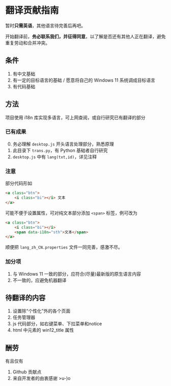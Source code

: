 # 翻译贡献指南
暂时**只需英语**，其他语言待完善后再吧。

开始翻译前，**务必联系我们，并征得同意**，以了解是否还有其他人正在翻译，避免重复劳动和合并冲突。

## 条件
1. 有中文基础
2. 有一定的目标语言的基础 / 愿意将自己的 Windows 11 系统调成目标语言
3. 有代码基础

## 方法
项目使用 i18n 库实现多语言，可上网查阅，或自行研究已有翻译的部分

### 已有成果
0. 务必理解 `desktop.js` 开头语言处理部分，熟悉原理
1. 此目录下 `trans.py`，有 Python 基础者自行研究
2. `desktop.js` 中有 `lang(txt,id)`，详见注释

### 注意
部分代码形如
```html
<a class="btn">
    <i class="bi"></i> 文本
</a>
```
可能不便于设置属性，可对纯文本部分添加 `<span>` 标签，例可改为

```html
<a class="btn">
    <i class="bi"></i>
    <span data-i18n="sth">文本</span>
</a>
```

顺便把 `lang_zh_CN.properties` 文件一同完善，感激不尽。

### 加分项
1. 与 Windows 11 一致的部分，应符合(尽量)最新版的原生语言内容
2. 不一致的，应避免机器翻译

## 待翻译的内容
1. 设置除“个性化”外的各个页面
2. 任务管理器
3. js 代码部分，如右键菜单、下拉菜单和notice
4. html 中元素的 win12_title 属性

## 酬劳
有且仅有
1. Github 贡献点
2. 来自开发者的由衷感谢 >u-)o
